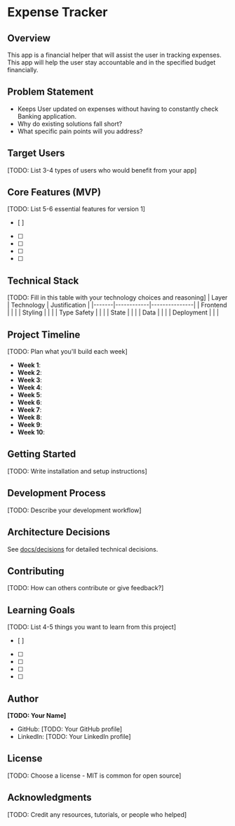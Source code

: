 # Expense Tracker

## Overview
This app is a financial helper that will assist the user in tracking expenses. This app will help the user stay accountable and in the specified budget financially.  

## Problem Statement
- Keeps User updated on expenses without having to constantly check Banking application.  
- Why do existing solutions fall short?
- What specific pain points will you address?

## Target Users
[TODO: List 3-4 types of users who would benefit from your app]

## Core Features (MVP)
[TODO: List 5-6 essential features for version 1]
- [ ] 
- [ ] 
- [ ] 
- [ ] 
- [ ] 

## Technical Stack
[TODO: Fill in this table with your technology choices and reasoning]
| Layer | Technology | Justification |
|-------|------------|---------------|
| Frontend | | |
| Styling | | |
| Type Safety | | |
| State | | |
| Data | | |
| Deployment | | |

## Project Timeline
[TODO: Plan what you'll build each week]
- **Week 1**: 
- **Week 2**: 
- **Week 3**: 
- **Week 4**: 
- **Week 5**: 
- **Week 6**: 
- **Week 7**: 
- **Week 8**: 
- **Week 9**: 
- **Week 10**: 

## Getting Started
[TODO: Write installation and setup instructions]

## Development Process
[TODO: Describe your development workflow]

## Architecture Decisions
See [docs/decisions](./docs/decisions) for detailed technical decisions.

## Contributing
[TODO: How can others contribute or give feedback?]

## Learning Goals
[TODO: List 4-5 things you want to learn from this project]
- [ ] 
- [ ] 
- [ ] 
- [ ] 
- [ ] 

## Author
**[TODO: Your Name]**
- GitHub: [TODO: Your GitHub profile]
- LinkedIn: [TODO: Your LinkedIn profile]

## License
[TODO: Choose a license - MIT is common for open source]

## Acknowledgments
[TODO: Credit any resources, tutorials, or people who helped]
